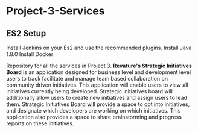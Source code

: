 # Project-3-Services
## ES2 Setup
Install Jenkins on your Es2 and use the recommended plugins.
Install Java 1.8.0
Install Docker

Repository for all the services in Project 3.
**Revature's Strategic Initiatives Board** is an application designed for business level and development level users to track facilitate and manage team based collaboration on community driven initiatives. This application will enable users to view all initiatives currently being developed. Strategic initiatives board will additionally allow users to create new initiatives and assign users to lead them. Strategic Initiatives Board will provide a space to opt into initiatives, and designate which developers are working on which initiatives. This application also provides a space to share brainstorming and progress reports on these initiatives.

